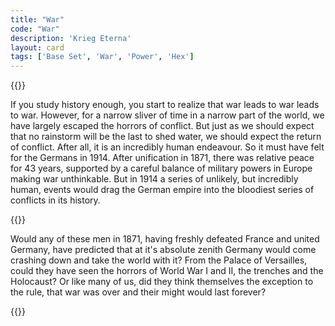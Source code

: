 ```yaml
---
title: "War"
code: "War"
description: 'Krieg Eterna'
layout: card
tags: ['Base Set', 'War', 'Power', 'Hex']
---
```

{{<card-detail-page code="War" artwork="Death and the Soldier by Hans Larwin (1917)" attr="Max von Schenkendorf" book="The Iron Cross">}}
<p>
If you study history enough, you start to realize that war leads to war leads to war. However, for a narrow sliver of time in a narrow part of the world, we have largely escaped the horrors of conflict. But just as we should expect that no rainstorm will be the last to shed water, we should expect the return of conflict. After all, it is an incredibly human endeavour. So it must have felt for the Germans in 1914. After unification in 1871, there was relative peace for 43 years, supported by a careful balance of military powers in Europe making war unthinkable. But in 1914 a series of unlikely, but incredibly human, events would drag the German empire into the bloodiest series of conflicts in its history.
</p>
{{<card-detail-image file="empire.jpg" caption="The proclamation of the German Empire by Anton von Werner (1885)">}}
<p>
Would any of these men in 1871, having freshly defeated France and united Germany, have predicted that at it's absolute zenith Germany would come crashing down and take the world with it? From the Palace of Versailles, could they have seen the horrors of World War I and II, the trenches and the Holocaust? Or like many of us, did they think themselves the exception to the rule, that war was over and their might would last forever? 
</p>
{{</card-detail-page>}}